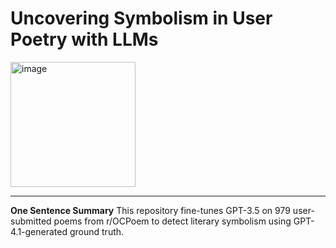 # Uncovering Symbolism in User Poetry with LLMs

<img width="200" height="200" alt="image" src="https://github.com/user-attachments/assets/5019e8df-3f06-4291-beff-569e677d999c" />

---

**One Sentence Summary** This repository fine-tunes GPT-3.5 on 979 user-submitted poems from r/OCPoem to detect literary symbolism using GPT-4.1-generated ground truth.

